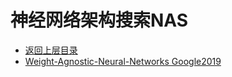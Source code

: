 # 神经网络架构搜索NAS

* [返回上层目录](../auto-machine-learning.md)
* [Weight-Agnostic-Neural-Networks Google2019](weight-agnostic-nn/Weight-Agnostic-Neural-Networks.md)


